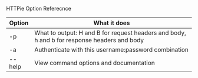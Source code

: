 HTTPie Option Referecnce

| Option | What it does                                                 |
| ------ | ------------------------------------------------------------ |
| -p     | What to output: H and B for request headers and body, h and b for response headers and body |
| -a     | Authenticate with this username:password combination         |
| --help | View command options and documentation                       |

